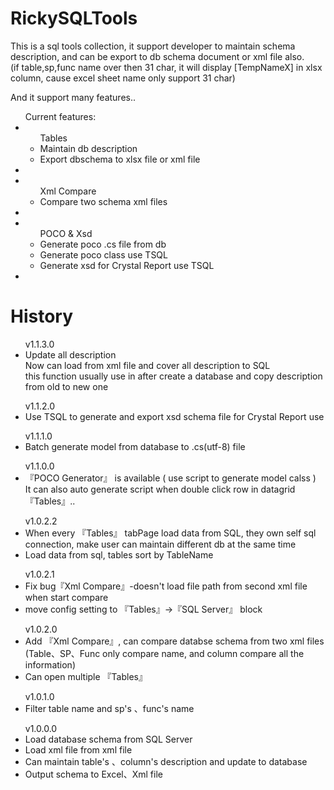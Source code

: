 # RickySQLTools
   
  <p>This is a sql tools collection, it support developer to maintain schema description, and can be export to db schema document or xml file also.<br/>
  (if table,sp,func name over then 31 char, it will display [TempNameX] in xlsx column, cause excel sheet name only support 31 char)</p>
  <p>And it support many features..</p>
  <ul>Current features:
    <li><ul><a>Tables</a>
          <li>Maintain db description</li>
          <li>Export dbschema to xlsx file or xml file</li>
        </ul>
    <li>
    <li><ul><a>Xml Compare</a>
          <li>Compare two schema xml files</li>
        </ul>
    <li>
    <li><ul><a>POCO & Xsd</a>
          <li>Generate poco .cs file from db</li>
          <li>Generate poco class use TSQL</li>
          <li>Generate xsd for Crystal Report use TSQL</li>
        </ul>
    <li>
  </ul>

# History   
   <ul><a>v1.1.3.0</a>
    <li> Update all description
    <br/>
         Now can load from xml file and cover all description to SQL <br/>
         this function usually use in after create a database and copy description from old to new one
    </li>
  </ul>   
   
  <ul><a>v1.1.2.0</a>
    <li> Use TSQL to generate and export xsd schema file for Crystal Report use</li>
  </ul>   
   
  <ul><a>v1.1.1.0</a>
    <li> Batch generate model from database to .cs(utf-8) file
  </ul>   
   
  <ul><a>v1.1.0.0</a>
    <li> 『POCO Generator』 is available ( use script to generate model calss )
          <br/>
          It can also auto generate script when double click row in datagrid 『Tables』..</li>
  </ul>   
  
  <ul><a>v1.0.2.2</a>
    <li> When every 『Tables』 tabPage load data from SQL, they own self sql connection, make user can maintain different db at the same time</li>
    <li> Load data from sql, tables sort by TableName</li>
  </ul>   
  
  <ul><a>v1.0.2.1</a>
    <li> Fix bug『Xml Compare』-doesn't load file path from second xml file when start compare
    <li> move config setting to 『Tables』→『SQL Server』 block
  </ul>      
  
  <ul><a>v1.0.2.0</a>
    <li> Add 『Xml Compare』, can compare databse schema from two xml files 
         </br>(Table、SP、Func only compare name, and column compare all the information)</li>
    <li> Can open multiple 『Tables』</li>
  </ul>
  
  <ul><a>v1.0.1.0</a>
    <li> Filter table name and sp's 、func's name</li>
  </ul>
  <ul><a>v1.0.0.0</a>
    <li> Load database schema from SQL Server</li>
    <li> Load xml file from xml file</li>
    <li> Can maintain table's 、column's description and update to database</li>
    <li> Output schema to Excel、Xml file</li>
  </ul>
  
